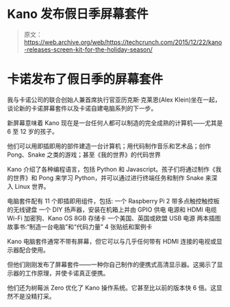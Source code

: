 # Kano 发布假日季屏幕套件 

> 原文：<https://web.archive.org/web/https://techcrunch.com/2015/12/22/kano-releases-screen-kit-for-the-holiday-season/>

# 卡诺发布了假日季的屏幕套件

我与卡诺公司的联合创始人兼首席执行官亚历克斯·克莱恩(Alex Klein)坐在一起，谈论新的卡诺屏幕套件以及卡诺自建电脑系列的下一步。

新屏幕意味着 Kano 现在是一台任何人都可以制造的完全成熟的计算机——尤其是 6 至 12 岁的孩子。

他们可以用即插即用的部件建造一台计算机；用代码制作音乐和艺术品；创作 Pong、Snake 之类的游戏；甚至《我的世界》的代码世界

Kano 介绍了各种编程语言，包括 Python 和 Javascript。孩子们将通过制作《我的世界》和 Pong 来学习 Python，并可以通过进行终端任务和制作 Snake 来深入 Linux 世界。

电脑套件配有 11 个即插即用组件，包括:
一个 Raspberry Pi 2
带多点触控触控板的无线键盘
一个 DIY 扬声器，安装在机箱上并由 GPIO 供电
电源和 HDMI 电缆
Wi-Fi 加密狗、Kano OS 8GB 存储卡
一个美国、英国或欧盟 USB 电源
两本插图故事书:“制造一台电脑”和“代码力量”
4 张贴纸和案例卡

Kano 电脑套件通常不带有屏幕，但它可以与几乎任何带有 HDMI 连接的电视或显示器配合使用。

但他们刚刚发布了屏幕套件——一种你自己制作的便携式高清显示器。这揭示了显示器的工作原理，并使卡诺真正便携。

他们还为树莓派 Zero 优化了 Kano 操作系统。它甚至比以前的版本快 6 倍。这显然不是没精打采。